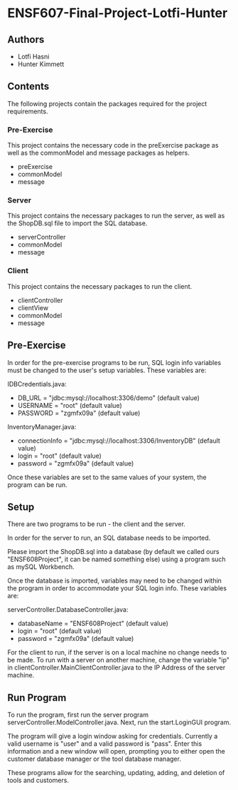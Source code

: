 # ENSF607-Final-Project-Lotfi-Hunter

## Authors

- Lotfi Hasni
- Hunter Kimmett

## Contents

The following projects contain the packages required for the project requirements.

### Pre-Exercise

This project contains the necessary code in the preExercise package as well as the commonModel and message packages as helpers.

- preExercise
- commonModel
- message

### Server

This project contains the necessary packages to run the server, as well as the ShopDB.sql file to import the SQL database.

- serverController
- commonModel
- message

### Client

This project contains the necessary packages to run the client.

- clientController
- clientView
- commonModel
- message


## Pre-Exercise

In order for the pre-exercise programs to be run, SQL login info variables must be changed to the user's setup variables. These variables are:

IDBCredentials.java:

- DB_URL 		= "jdbc:mysql://localhost:3306/demo"		(default value)
- USERNAME 	= "root"									(default value)
- PASSWORD		= "zgmfx09a"								(default value)


InventoryManager.java:
- connectionInfo = "jdbc:mysql://localhost:3306/InventoryDB"        (default value)
- login                 = "root"									(default value)
- password         = "zgmfx09a"								(default value)


Once these variables are set to the same values of your system, the program can be run.


## Setup

There are two programs to be run - the client and the server.

In order for the server to run, an SQL database needs to be imported.

Please import the ShopDB.sql into a database (by default we called ours "ENSF608Project", it can be named something else) using a program such as mySQL Workbench.

Once the database is imported, variables may need to be changed within the program in order to accommodate your SQL login info. These variables are:

serverController.DatabaseController.java:
- databaseName	= "ENSF608Project"	(default value)
- login 			= "root"				(default value)
- password 		= "zgmfx09a"			(default value)

For the client to run, if the server is on a local machine no change needs to be made. To run with a server on another machine, change the variable "ip" in clientController.MainClientController.java to the IP Address of the server machine.

## Run Program

To run the program, first run the server program serverController.ModelController.java. Next, run the start.LoginGUI program.

The program will give a login window asking for credentials. Currently a valid username is "user" and a valid password is "pass". Enter this information and a new window will open, prompting you to either open the customer database manager or the tool database manager.

These programs allow for the searching, updating, adding, and deletion of tools and customers.

